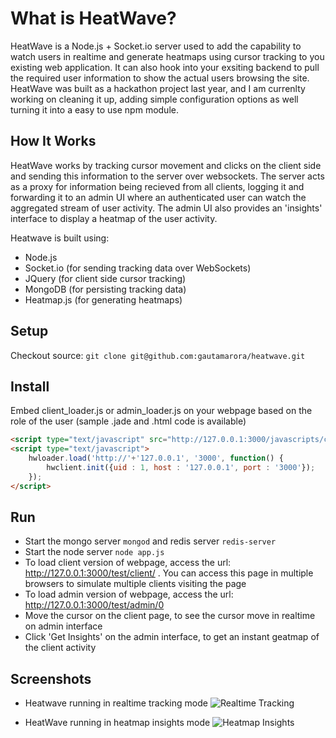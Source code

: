 # What is HeatWave?

HeatWave is a Node.js + Socket.io server used to add the capability to watch users in realtime and generate heatmaps using cursor tracking to you existing web application. It can also hook into your exsiting backend to pull the required user information to show the actual users browsing the site. HeatWave was built as a hackathon project last year, and I am currenlty working on cleaning it up, adding simple configuration options as well turning it into a easy to use npm module.

## How It Works
HeatWave works by tracking cursor movement and clicks on the client side and sending this information to the server over websockets. The server acts as a proxy for information being recieved from all clients, logging it and forwarding it to an admin UI where an authenticated user can watch the aggregated stream of user activity. The admin UI also provides an 'insights' interface to display a heatmap of the user activity. 

Heatwave is built using: 
* Node.js
* Socket.io (for sending tracking data over WebSockets)
* JQuery (for client side cursor tracking)
* MongoDB (for persisting tracking data)
* Heatmap.js (for generating heatmaps)

## Setup
Checkout source: `git clone git@github.com:gautamarora/heatwave.git`

## Install
Embed client_loader.js or admin_loader.js on your webpage based on the role of the user (sample .jade and .html code is available)
```html
<script type="text/javascript" src="http://127.0.0.1:3000/javascripts/client_loader.js"></script>
<script type="text/javascript">
    hwloader.load('http://'+'127.0.0.1', '3000', function() {
        hwclient.init({uid : 1, host : '127.0.0.1', port : '3000'});
    });
</script>
```

## Run
* Start the mongo server `mongod` and redis server `redis-server`
* Start the node server `node app.js`
* To load client version of webpage, access the url: http://127.0.0.1:3000/test/client/<user id> . You can access this page in multiple browsers to simulate multiple clients visiting the page
* To load admin version of webpage, access the url: http://127.0.0.1:3000/test/admin/0
* Move the cursor on the client page, to see the cursor move in realtime on admin interface
* Click 'Get Insights' on the admin interface, to get an instant geatmap of the client activity

## Screenshots
* Heatwave running in realtime tracking mode
![](https://dl.dropboxusercontent.com/u/10847716/heatwave/images/heatwave-tracking.png "Realtime Tracking")


* HeatWave running in heatmap insights mode
![](https://dl.dropboxusercontent.com/u/10847716/heatwave/images/heatwave-insights.png "Heatmap Insights")
